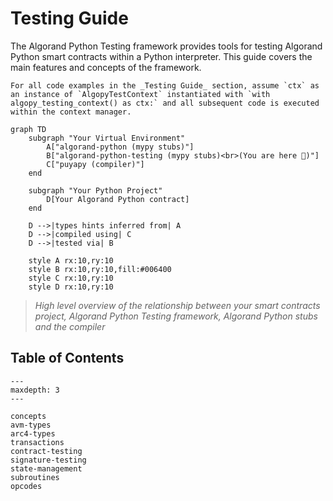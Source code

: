 # Testing Guide

The Algorand Python Testing framework provides tools for testing Algorand Python smart contracts within a Python interpreter. This guide covers the main features and concepts of the framework.

```{note}
For all code examples in the _Testing Guide_ section, assume `ctx` as an instance of `AlgopyTestContext` instantiated with `with algopy_testing_context() as ctx:` and all subsequent code is executed within the context manager.
```

```{mermaid}
graph TD
    subgraph "Your Virtual Environment"
        A["algorand-python (mypy stubs)"]
        B["algorand-python-testing (mypy stubs)<br>(You are here 📍)"]
        C["puyapy (compiler)"]
    end

    subgraph "Your Python Project"
        D[Your Algorand Python contract]
    end

    D -->|types hints inferred from| A
    D -->|compiled using| C
    D -->|tested via| B

    style A rx:10,ry:10
    style B rx:10,ry:10,fill:#006400
    style C rx:10,ry:10
    style D rx:10,ry:10
```

> _High level overview of the relationship between your smart contracts project, Algorand Python Testing framework, Algorand Python stubs and the compiler_

## Table of Contents

```{toctree}
---
maxdepth: 3
---

concepts
avm-types
arc4-types
transactions
contract-testing
signature-testing
state-management
subroutines
opcodes
```
